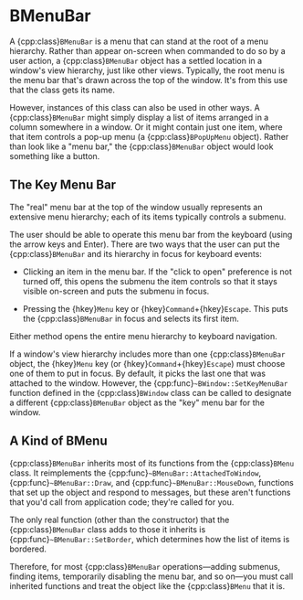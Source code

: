 # BMenuBar

A {cpp:class}`BMenuBar` is a menu that can stand at the root of a menu
hierarchy. Rather than appear on-screen when commanded to do so by a user
action, a {cpp:class}`BMenuBar` object has a settled location in a window's
view hierarchy, just like other views. Typically, the root menu is the menu
bar that's drawn across the top of the window. It's from this use that the
class gets its name.

However, instances of this class can also be used in other ways. A
{cpp:class}`BMenuBar` might simply display a list of items arranged in a
column somewhere in a window. Or it might contain just one item, where that
item controls a pop-up menu (a {cpp:class}`BPopUpMenu` object). Rather than
look like a "menu bar," the {cpp:class}`BMenuBar` object would look
something like a button.

## The Key Menu Bar

The "real" menu bar at the top of the window usually represents an
extensive menu hierarchy; each of its items typically controls a submenu.

The user should be able to operate this menu bar from the keyboard (using
the arrow keys and Enter). There are two ways that the user can put the
{cpp:class}`BMenuBar` and its hierarchy in focus for keyboard events:

- Clicking an item in the menu bar. If the "click to open" preference is not
turned off, this opens the submenu the item controls so that it stays
visible on-screen and puts the submenu in focus.

- Pressing the {hkey}`Menu` key or {hkey}`Command`+{hkey}`Escape`. This puts
the {cpp:class}`BMenuBar` in focus and selects its first item.

Either method opens the entire menu hierarchy to keyboard navigation.

If a window's view hierarchy includes more than one {cpp:class}`BMenuBar`
object, the {hkey}`Menu` key (or {hkey}`Command`+{hkey}`Escape`) must
choose one of them to put in focus. By default, it picks the last one that
was attached to the window. However, the
{cpp:func}`~BWindow::SetKeyMenuBar` function defined in the
{cpp:class}`BWindow` class can be called to designate a different
{cpp:class}`BMenuBar` object as the "key" menu bar for the window.

## A Kind of BMenu

{cpp:class}`BMenuBar` inherits most of its functions from the
{cpp:class}`BMenu` class. It reimplements the
{cpp:func}`~BMenuBar::AttachedToWindow`, {cpp:func}`~BMenuBar::Draw`, and
{cpp:func}`~BMenuBar::MouseDown`, functions that set up the object and
respond to messages, but these aren't functions that you'd call from
application code; they're called for you.

The only real function (other than the constructor) that the
{cpp:class}`BMenuBar` class adds to those it inherits is
{cpp:func}`~BMenuBar::SetBorder`, which determines how the list of items is
bordered.

Therefore, for most {cpp:class}`BMenuBar` operations—adding submenus,
finding items, temporarily disabling the menu bar, and so on—you must call
inherited functions and treat the object like the {cpp:class}`BMenu` that
it is.
